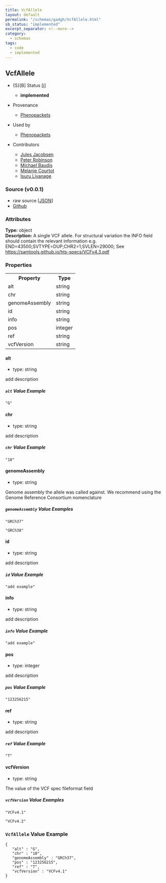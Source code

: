 ```yaml
---
title: VcfAllele
layout: default
permalink: "/schemas/ga4gh/VcfAllele.html"
sb_status: "implemented"
excerpt_separator: <!--more-->
category:
  - schemas
tags:
  - code
  - implemented
---
```



## VcfAllele

* {S}[B] Status  [[i]](https://schemablocks.org/about/sb-status-levels.html)
    - __implemented__

* Provenance  

    - [Phenopackets](https://github.com/phenopackets/phenopacket-schema/blob/master/docs/variant.rst)  
* Used by  

    - [Phenopackets](https://github.com/phenopackets/phenopacket-schema/blob/master/docs/variant.rst)  

<!--more-->

* Contributors  

    - [Jules Jacobsen](https://orcid.org/0000-0002-3265-15918)  
    - [Peter Robinson](https://orcid.org/0000-0002-0736-91998)  
    - [Michael Baudis](https://orcid.org/0000-0002-9903-4248)  
    - [Melanie Courtot](https://orcid.org/0000-0002-9551-6370)  
    - [Isuru Liyanage](https://orcid.org/0000-0002-4839-5158)  
### Source (v0.0.1)

* raw source [[JSON](./current/VcfAllele.json)]
* [Github](https://github.com/ga4gh-schemablocks/sb-phenopackets/blob/master/schemas/VcfAllele.yaml)

### Attributes
  
__Type:__ object  
__Description:__ A single VCF allele.
For structural variation the INFO field should contain the relevant information e.g.
END=43500;SVTYPE=DUP;CHR2=1;SVLEN=29000;
See https://samtools.github.io/hts-specs/VCFv4.3.pdf


### Properties

<table>
  <tr>
    <th>Property</th>
    <th>Type</th>
  </tr>
  <tr>
    <td>alt</td>
    <td>string</td>
  </tr>
  <tr>
    <td>chr</td>
    <td>string</td>
  </tr>
  <tr>
    <td>genomeAssembly</td>
    <td>string</td>
  </tr>
  <tr>
    <td>id</td>
    <td>string</td>
  </tr>
  <tr>
    <td>info</td>
    <td>string</td>
  </tr>
  <tr>
    <td>pos</td>
    <td>integer</td>
  </tr>
  <tr>
    <td>ref</td>
    <td>string</td>
  </tr>
  <tr>
    <td>vcfVersion</td>
    <td>string</td>
  </tr>

</table>


#### alt

* type: string

add description

##### `alt` Value Example  

```
"G"
```

#### chr

* type: string

add description

##### `chr` Value Example  

```
"10"
```

#### genomeAssembly

* type: string

Genome assembly the allele was called against. We recommend using the Genome Reference Consortium
nomenclature


##### `genomeAssembly` Value Examples  

```
"GRCh37"
```
```
"GRCh38"
```

#### id

* type: string

add description

##### `id` Value Example  

```
"add example"
```

#### info

* type: string

add description

##### `info` Value Example  

```
"add example"
```

#### pos

* type: integer

add description

##### `pos` Value Example  

```
"123256215"
```

#### ref

* type: string

add description

##### `ref` Value Example  

```
"T"
```

#### vcfVersion

* type: string

The value of the VCF spec fileformat field


##### `vcfVersion` Value Examples  

```
"VCFv4.1"
```
```
"VCFv4.2"
```


### `VcfAllele` Value Example  

```
{
   "alt" : "G",
   "chr" : "10",
   "genomeAssembly" : "GRCh37",
   "pos" : "123256215",
   "ref" : "T",
   "vcfVersion" : "VCFv4.1"
}
```


